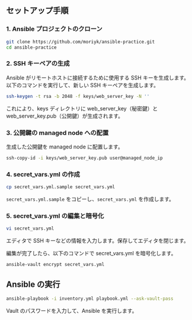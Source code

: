 ## セットアップ手順

### 1. Ansible プロジェクトのクローン

```sh
git clone https://github.com/moriyk/ansible-practice.git
cd ansible-practice
```

### 2. SSH キーペアの生成

Ansible がリモートホストに接続するために使用する SSH キーを生成します。以下のコマンドを実行して、新しい SSH キーペアを生成します。

```sh
ssh-keygen -t rsa -b 2048 -f keys/web_server_key -N ''
```

これにより、keys ディレクトリに web_server_key（秘密鍵）と web_server_key.pub（公開鍵）が生成されます。

### 3. 公開鍵の managed node への配置

生成した公開鍵を managed node に配置します。

```sh
ssh-copy-id -i keys/web_server_key.pub user@managed_node_ip
```

### 4. secret_vars.yml の作成

```sh
cp secret_vars.yml.sample secret_vars.yml
```

`secret_vars.yml.sample` をコピーし、`secret_vars.yml` を作成します。

### 5. secret_vars.yml の編集と暗号化

```sh
vi secret_vars.yml
```

エディタで SSH キーなどの情報を入力します。保存してエディタを閉じます。

編集が完了したら、以下のコマンドで secret_vars.yml を暗号化します。

```sh
ansible-vault encrypt secret_vars.yml
```

## Ansible の実行

```sh
ansible-playbook -i inventory.yml playbook.yml --ask-vault-pass
```

Vault のパスワードを入力して、Ansible を実行します。
